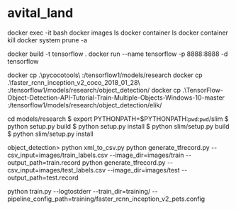 # avital_land


docker exec -it <mycontainer>  bash
docker images ls
docker container ls
docker container kill <mycontainer> 
docker system prune -a	
	

docker build -t tensorflow .
docker run --name tensorflow -p 8888:8888 -d tensorflow


docker cp .\pycocotools\ <mycontainer>:/tensorflow1/models/research
docker cp .\faster_rcnn_inception_v2_coco_2018_01_28\ <mycontainer>:/tensorflow1/models/research/object_detection/
docker cp .\TensorFlow-Object-Detection-API-Tutorial-Train-Multiple-Objects-Windows-10-master <mycontainer>:/tensorflow1/models/research/object_detection/elik/



cd models/research
$ export PYTHONPATH=$PYTHONPATH:`pwd`:`pwd`/slim 
$ python setup.py build
$ python setup.py install
$ python slim/setup.py build
$ python slim/setup.py install



object_detection> python xml_to_csv.py
python generate_tfrecord.py --csv_input=images/train_labels.csv --image_dir=images/train --output_path=train.record
python generate_tfrecord.py --csv_input=images/test_labels.csv --image_dir=images/test --output_path=test.record

python train.py --logtostderr --train_dir=training/ --pipeline_config_path=training/faster_rcnn_inception_v2_pets.config
